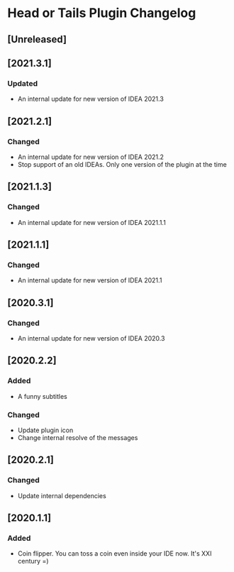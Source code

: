 <!-- Keep a Changelog guide -> https://keepachangelog.com -->

# Head or Tails Plugin Changelog

## [Unreleased]

## [2021.3.1]
### Updated
- An internal update for new version of IDEA 2021.3

## [2021.2.1]
### Changed
- An internal update for new version of IDEA 2021.2
- Stop support of an old IDEAs. Only one version of the plugin at the time


## [2021.1.3]
### Changed
- An internal update for new version of IDEA 2021.1.1


## [2021.1.1]
### Changed
- An internal update for new version of IDEA 2021.1


## [2020.3.1]
### Changed
- An internal update for new version of IDEA 2020.3


## [2020.2.2]
### Added
- A funny subtitles

### Changed
- Update plugin icon
- Change internal resolve of the messages


## [2020.2.1]
### Changed
- Update internal dependencies


## [2020.1.1]
### Added
- Coin flipper. You can toss a coin even inside your IDE now. It's XXI century =)